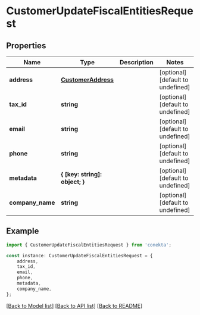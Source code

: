 # CustomerUpdateFiscalEntitiesRequest


## Properties

Name | Type | Description | Notes
------------ | ------------- | ------------- | -------------
**address** | [**CustomerAddress**](CustomerAddress.md) |  | [optional] [default to undefined]
**tax_id** | **string** |  | [optional] [default to undefined]
**email** | **string** |  | [optional] [default to undefined]
**phone** | **string** |  | [optional] [default to undefined]
**metadata** | **{ [key: string]: object; }** |  | [optional] [default to undefined]
**company_name** | **string** |  | [optional] [default to undefined]

## Example

```typescript
import { CustomerUpdateFiscalEntitiesRequest } from 'conekta';

const instance: CustomerUpdateFiscalEntitiesRequest = {
    address,
    tax_id,
    email,
    phone,
    metadata,
    company_name,
};
```

[[Back to Model list]](../README.md#documentation-for-models) [[Back to API list]](../README.md#documentation-for-api-endpoints) [[Back to README]](../README.md)

